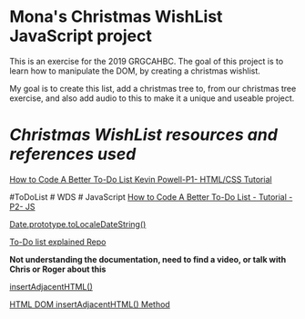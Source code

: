# Mona's Christmas WishList JavaScript project

This is an exercise for the 2019 GRGCAHBC.
The goal of this project is to learn how to manipulate the DOM, by creating a christmas wishlist.

My goal is to create this list, add a christmas tree to, from our christmas tree exercise, and also add audio to this to make it a unique and useable project.

# **_Christmas WishList resources and references used_**

[How to Code A Better To-Do List Kevin Powell-P1- HTML/CSS Tutorial](https://www.youtube.com/watch?v=W7FaYfuwu70)

#ToDoList # WDS # JavaScript
[How to Code A Better To-Do List - Tutorial -P2- JS](https://www.youtube.com/watch?v=W7FaYfuwu70)

[Date.prototype.toLocaleDateString()](https://developer.mozilla.org/en-US/docs/Web/JavaScript/Reference/Global_Objects/Date/toLocaleDateString)

[To-Do list explained Repo](https://github.com/codeexplainedrepo/To-Do-List)

**Not understanding the documentation, need to find a video, or talk with Chris or Roger about this**

[insertAdjacentHTML()](https://www.w3schools.com/jsref/met_node_insertadjacenthtml.asp)

[HTML DOM insertAdjacentHTML() Method](https://www.w3schools.com/jsref/met_node_insertadjacenthtml.asp)
